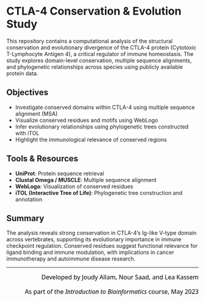 # CTLA-4 Conservation & Evolution Study

This repository contains a computational analysis of the structural conservation and evolutionary divergence of the CTLA-4 protein (Cytotoxic T-Lymphocyte Antigen 4), a critical regulator of immune homeostasis. The study explores domain-level conservation, multiple sequence alignments, and phylogenetic relationships across species using publicly available protein data.

## Objectives
- Investigate conserved domains within CTLA-4 using multiple sequence alignment (MSA)
- Visualize conserved residues and motifs using WebLogo
- Infer evolutionary relationships using phylogenetic trees constructed with iTOL
- Highlight the immunological relevance of conserved regions

## Tools & Resources
- **UniProt**: Protein sequence retrieval  
- **Clustal Omega / MUSCLE**: Multiple sequence alignment  
- **WebLogo**: Visualization of conserved residues  
- **iTOL (Interactive Tree of Life)**: Phylogenetic tree construction and annotation  

## Summary
The analysis reveals strong conservation in CTLA-4’s Ig-like V-type domain across vertebrates, supporting its evolutionary importance in immune checkpoint regulation. Conserved residues suggest functional relevance for ligand binding and immune modulation, with implications in cancer immunotherapy and autoimmune disease research.

---

<div align="right" style="font-size:16px; color:black; font-family:Segoe UI, sans-serif;">
Developed by Joudy Allam, Nour Saad, and Lea Kassem
    
As part of the *Introduction to Bioinformatics* course, May 2023
</div>
